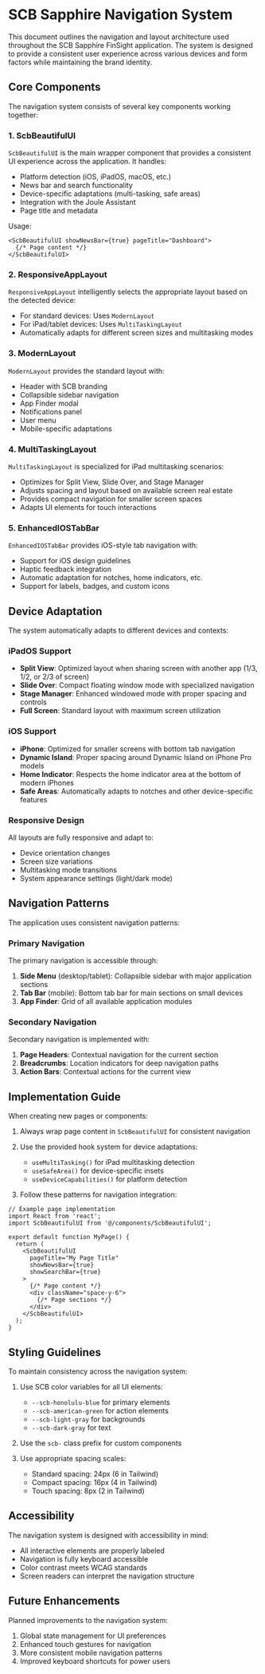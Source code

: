 # SCB Sapphire Navigation System

This document outlines the navigation and layout architecture used throughout the SCB Sapphire FinSight application. The system is designed to provide a consistent user experience across various devices and form factors while maintaining the brand identity.

## Core Components

The navigation system consists of several key components working together:

### 1. ScbBeautifulUI

`ScbBeautifulUI` is the main wrapper component that provides a consistent UI experience across the application. It handles:

- Platform detection (iOS, iPadOS, macOS, etc.)
- News bar and search functionality
- Device-specific adaptations (multi-tasking, safe areas)
- Integration with the Joule Assistant
- Page title and metadata

Usage:
```tsx
<ScbBeautifulUI showNewsBar={true} pageTitle="Dashboard">
  {/* Page content */}
</ScbBeautifulUI>
```

### 2. ResponsiveAppLayout

`ResponsiveAppLayout` intelligently selects the appropriate layout based on the detected device:

- For standard devices: Uses `ModernLayout`
- For iPad/tablet devices: Uses `MultiTaskingLayout`
- Automatically adapts for different screen sizes and multitasking modes

### 3. ModernLayout

`ModernLayout` provides the standard layout with:

- Header with SCB branding
- Collapsible sidebar navigation
- App Finder modal
- Notifications panel
- User menu
- Mobile-specific adaptations

### 4. MultiTaskingLayout

`MultiTaskingLayout` is specialized for iPad multitasking scenarios:

- Optimizes for Split View, Slide Over, and Stage Manager
- Adjusts spacing and layout based on available screen real estate
- Provides compact navigation for smaller screen spaces
- Adapts UI elements for touch interactions

### 5. EnhancedIOSTabBar

`EnhancedIOSTabBar` provides iOS-style tab navigation with:

- Support for iOS design guidelines
- Haptic feedback integration
- Automatic adaptation for notches, home indicators, etc.
- Support for labels, badges, and custom icons

## Device Adaptation

The system automatically adapts to different devices and contexts:

### iPadOS Support

- **Split View**: Optimized layout when sharing screen with another app (1/3, 1/2, or 2/3 of screen)
- **Slide Over**: Compact floating window mode with specialized navigation
- **Stage Manager**: Enhanced windowed mode with proper spacing and controls
- **Full Screen**: Standard layout with maximum screen utilization

### iOS Support

- **iPhone**: Optimized for smaller screens with bottom tab navigation
- **Dynamic Island**: Proper spacing around Dynamic Island on iPhone Pro models
- **Home Indicator**: Respects the home indicator area at the bottom of modern iPhones
- **Safe Areas**: Automatically adapts to notches and other device-specific features

### Responsive Design

All layouts are fully responsive and adapt to:

- Device orientation changes
- Screen size variations
- Multitasking mode transitions
- System appearance settings (light/dark mode)

## Navigation Patterns

The application uses consistent navigation patterns:

### Primary Navigation

The primary navigation is accessible through:

1. **Side Menu** (desktop/tablet): Collapsible sidebar with major application sections
2. **Tab Bar** (mobile): Bottom tab bar for main sections on small devices
3. **App Finder**: Grid of all available application modules

### Secondary Navigation

Secondary navigation is implemented with:

1. **Page Headers**: Contextual navigation for the current section
2. **Breadcrumbs**: Location indicators for deep navigation paths
3. **Action Bars**: Contextual actions for the current view

## Implementation Guide

When creating new pages or components:

1. Always wrap page content in `ScbBeautifulUI` for consistent navigation
2. Use the provided hook system for device adaptations:
   - `useMultiTasking()` for iPad multitasking detection
   - `useSafeArea()` for device-specific insets
   - `useDeviceCapabilities()` for platform detection

3. Follow these patterns for navigation integration:

```tsx
// Example page implementation
import React from 'react';
import ScbBeautifulUI from '@/components/ScbBeautifulUI';

export default function MyPage() {
  return (
    <ScbBeautifulUI 
      pageTitle="My Page Title"
      showNewsBar={true}
      showSearchBar={true}
    >
      {/* Page content */}
      <div className="space-y-6">
        {/* Page sections */}
      </div>
    </ScbBeautifulUI>
  );
}
```

## Styling Guidelines

To maintain consistency across the navigation system:

1. Use SCB color variables for all UI elements:
   - `--scb-honolulu-blue` for primary elements
   - `--scb-american-green` for action elements
   - `--scb-light-gray` for backgrounds
   - `--scb-dark-gray` for text

2. Use the `scb-` class prefix for custom components
3. Use appropriate spacing scales:
   - Standard spacing: 24px (6 in Tailwind)
   - Compact spacing: 16px (4 in Tailwind)
   - Touch spacing: 8px (2 in Tailwind)

## Accessibility

The navigation system is designed with accessibility in mind:

- All interactive elements are properly labeled
- Navigation is fully keyboard accessible
- Color contrast meets WCAG standards
- Screen readers can interpret the navigation structure

## Future Enhancements

Planned improvements to the navigation system:

1. Global state management for UI preferences
2. Enhanced touch gestures for navigation
3. More consistent mobile navigation patterns
4. Improved keyboard shortcuts for power users